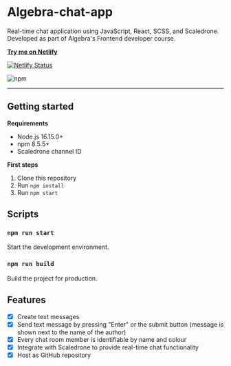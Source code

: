 # Algebra-chat-app

Real-time chat application using JavaScript, React, SCSS, and Scaledrone.
Developed as part of Algebra's Frontend developer course.

[**Try me on Netlify**](https://jbalog8-chat-app.netlify.app/)

[![Netlify Status](https://api.netlify.com/api/v1/badges/7a2d65e9-da65-49ec-9520-d9806247528c/deploy-status)](https://app.netlify.com/sites/jbalog8-chat-app/deploys)

![npm](https://img.shields.io/npm/v/npm)

---

## Getting started

**Requirements**

- Node.js 16.15.0+
- npm 8.5.5+
- Scaledrone channel ID

**First steps**

1. Clone this repository
2. Run `npm install`
3. Run `npm start`

## Scripts

### `npm run start`

Start the development environment.

### `npm run build`

Build the project for production.

## Features

- [x] Create text messages
- [x] Send text message by pressing "Enter" or the submit button (message is shown next to the name of the author)
- [x] Every chat room member is identifiable by name and colour
- [x] Integrate with Scaledrone to provide real-time chat functionality
- [x] Host as GitHub repository
